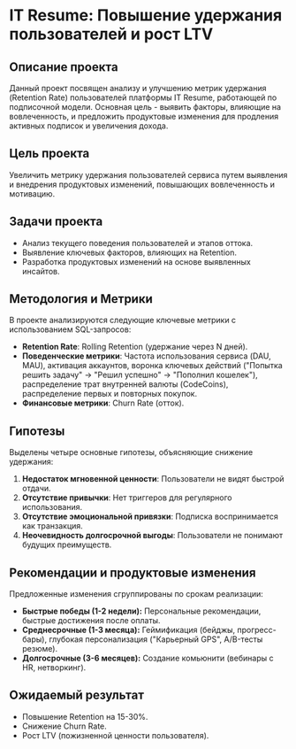 # IT Resume: Повышение удержания пользователей и рост LTV

## Описание проекта

Данный проект посвящен анализу и улучшению метрик удержания (Retention Rate) пользователей платформы IT Resume, работающей по подписочной модели. Основная цель - выявить факторы, влияющие на вовлеченность, и предложить продуктовые изменения для продления активных подписок и увеличения дохода.

## Цель проекта

Увеличить метрику удержания пользователей сервиса путем выявления и внедрения продуктовых изменений, повышающих вовлеченность и мотивацию.

## Задачи проекта

*   Анализ текущего поведения пользователей и этапов оттока.
*   Выявление ключевых факторов, влияющих на Retention.
*   Разработка продуктовых изменений на основе выявленных инсайтов.

## Методология и Метрики

В проекте анализируются следующие ключевые метрики с использованием SQL-запросов:

*   **Retention Rate**: Rolling Retention (удержание через N дней).
*   **Поведенческие метрики**: Частота использования сервиса (DAU, MAU), активация аккаунтов, воронка ключевых действий ("Попытка решить задачу" → "Решил успешно" → "Пополнил кошелек"), распределение трат внутренней валюты (CodeCoins), распределение первых и повторных покупок.
*   **Финансовые метрики**: Churn Rate (отток).

## Гипотезы

Выделены четыре основные гипотезы, объясняющие снижение удержания:
1.  **Недостаток мгновенной ценности**: Пользователи не видят быстрой отдачи.
2.  **Отсутствие привычки**: Нет триггеров для регулярного использования.
3.  **Отсутствие эмоциональной привязки**: Подписка воспринимается как транзакция.
4.  **Неочевидность долгосрочной выгоды**: Пользователи не понимают будущих преимуществ.

## Рекомендации и продуктовые изменения

Предложенные изменения сгруппированы по срокам реализации:

*   **Быстрые победы (1-2 недели):** Персональные рекомендации, быстрые достижения после оплаты.
*   **Среднесрочные (1-3 месяца):** Геймификация (бейджы, прогресс-бары), глубокая персонализация ("Карьерный GPS", A/B-тесты резюме).
*   **Долгосрочные (3-6 месяцев):** Создание комьюнити (вебинары с HR, нетворкинг).

## Ожидаемый результат

*   Повышение Retention на 15-30%.
*   Снижение Churn Rate.
*   Рост LTV (пожизненной ценности пользователя).
